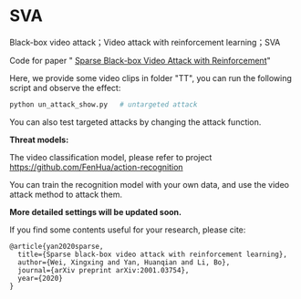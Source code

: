# SVA
Black-box video attack；Video attack with reinforcement learning；SVA

Code for paper " [Sparse Black-box Video Attack with Reinforcement](https://arxiv.org/abs/2001.03754)"

Here, we provide some video clips in folder "TT", you can run the following script and observe the effect:

```python
python un_attack_show.py   # untargeted attack
```

You can also test targeted attacks by changing the attack function.


**Threat models:**

The video classification model, please refer to project https://github.com/FenHua/action-recognition

You can train the recognition model with your own data, and use the video attack method to attack them.



**More detailed settings will be updated soon.**

If you find some contents useful for your research, please cite:

```
@article{yan2020sparse,
  title={Sparse black-box video attack with reinforcement learning},
  author={Wei, Xingxing and Yan, Huanqian and Li, Bo},
  journal={arXiv preprint arXiv:2001.03754},
  year={2020}
}
```
